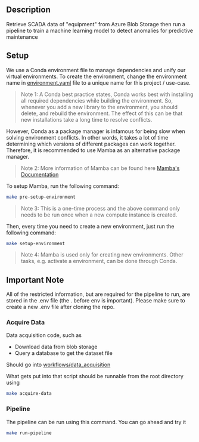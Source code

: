 ## Description
Retrieve SCADA data of "equipment" from Azure Blob Storage then run a pipeline to train a machine learning model to detect anomalies for predictive maintenance


## Setup
We use a Conda environment file to manage dependencies and unify our virtual environments. To create the environment,
change the environment name in [environment.yaml](environment.yaml) file to a unique name for this project / use-case.

>Note 1: A Conda best practice states, Conda works best with installing all required dependencies while building the
environment. So, whenever you add a new library to the environment, you should delete, and rebuild the environment.
The effect of this can be that new installations take a long time to resolve conflicts.


However, Conda as a package manager is infamous for being slow when solving environment conflicts. In other words, it takes a lot of time determining which versions of different packages can work together. Therefore, it is recommended to use Mamba as an alternative package manager.


>Note 2: More information of Mamba can be found here [Mamba's Documentation]

To setup Mamba, run the following command:

```bash
make pre-setup-environment
```

>Note 3: This is a one-time process and the above command only needs to be run once when a new compute instance is created.

Then, every time you need to create a new environment, just run the following command: 

```bash
make setup-environment
```

>Note 4: Mamba is used only for creating new environments. Other tasks, e.g. activate a environment, can be done through Conda.

## Important Note

All of the restricted information, but are required for the pipeline to run, are stored in the .env file (the . before env is important). Please make sure to create a new .env file after cloning the repo.

### Acquire Data

Data acquisition code, such as

- Download data from blob storage
- Query a database to get the dataset file

Should go into [workflows/data_acquisition](./workflows/data_acquisition/main.py)

What gets put into that script should be runnable from the root directory using

```bash
make acquire-data
```

### Pipeline

The pipeline can be run using this command. You can go ahead and try it

```bash
make run-pipeline
```

<!-- links -->
[Mamba's Documentation]: https://mamba.readthedocs.io/en/latest/index.html
[Create Azure Machine Learning datasets]: https://docs.microsoft.com/en-us/azure/machine-learning/how-to-create-register-datasets
[TabularDatasetFactory Class]: https://docs.microsoft.com/en-us/python/api/azureml-core/azureml.data.dataset_factory.tabulardatasetfactory?view=azure-ml-py
[Dataset Class]: https://docs.microsoft.com/en-us/python/api/azureml-core/azureml.core.dataset.dataset?view=azure-ml-py
[ipython documentation]: https://ipython.readthedocs.io/en/stable/install/kernel_install.html#kernels-for-different-environments